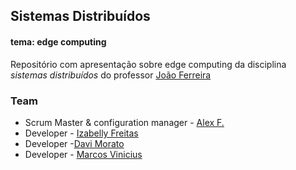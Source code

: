 
## Sistemas Distribuídos 
#### tema: edge computing

Repositório com apresentação sobre edge computing da disciplina _sistemas distribuídos_ do professor [João Ferreira](https://github.com/joaoferreirape)


### Team
* Scrum Master & configuration manager - [Alex F.](https://github.com/alexfrnn)
* Developer - [Izabelly Freitas](https://github.com/Izahfreitas)
* Developer -[Davi Morato](https://github.com/DaviM-afk)
* Developer - [Marcos Vinicius](https://github.com/Marcosvfnascimento)